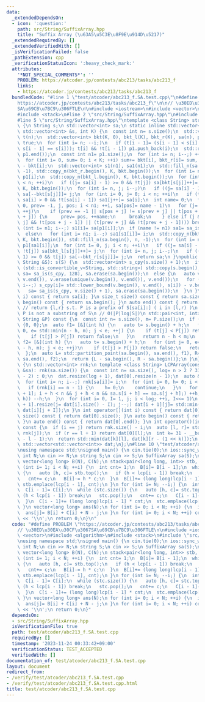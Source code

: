 ```yaml
---
data:
  _extendedDependsOn:
  - icon: ':question:'
    path: src/String/SuffixArray.hpp
    title: "Suffix Array (\u63A5\u5C3E\u8F9E\u914D\u5217)"
  _extendedRequiredBy: []
  _extendedVerifiedWith: []
  _isVerificationFailed: false
  _pathExtension: cpp
  _verificationStatusIcon: ':heavy_check_mark:'
  attributes:
    '*NOT_SPECIAL_COMMENTS*': ''
    PROBLEM: https://atcoder.jp/contests/abc213/tasks/abc213_f
    links:
    - https://atcoder.jp/contests/abc213/tasks/abc213_f
  bundledCode: "#line 1 \"test/atcoder/abc213_f.SA.test.cpp\"\n#define PROBLEM \"\
    https://atcoder.jp/contests/abc213/tasks/abc213_f\"\n\n// \u30ED\u30EA\u30CF\u3067\
    SA\u69CB\u7BC9\u306FTLE\n\n#include <iostream>\n#include <vector>\n#include <algorithm>\n\
    #include <stack>\n#line 2 \"src/String/SuffixArray.hpp\"\n#include <string>\n\
    #line 5 \"src/String/SuffixArray.hpp\"\ntemplate <class String> struct SuffixArray\
    \ {\n String s;\n std::vector<int> sa;\n static inline std::vector<int> sa_is(const\
    \ std::vector<int> &s, int K) {\n  const int n= s.size();\n  std::vector<char>\
    \ t(n);\n  std::vector<int> bkt(K, 0), bkt_l(K), bkt_r(K), sa(n), p1;\n  t.back()=\
    \ true;\n  for (int i= n; --i;)\n   if (t[i - 1]= (s[i - 1] < s[i] || (t[i] &&\
    \ s[i - 1] == s[i])); t[i] && !t[i - 1]) p1.push_back(i);\n  std::reverse(p1.begin(),\
    \ p1.end());\n  const int n1= p1.size();\n  for (int i= n; i--;) ++bkt[s[i]];\n\
    \  for (int i= 0, sum= 0; i < K; ++i) sum+= bkt[i], bkt_r[i]= sum, bkt_l[i]= sum\
    \ - bkt[i];\n  std::vector<int> s1(n1), sa1(n1);\n  std::fill_n(sa.begin(), n,\
    \ -1), std::copy_n(bkt_r.begin(), K, bkt.begin());\n  for (int i= n1; i--;) sa[--bkt[s[p1[i]]]]=\
    \ p1[i];\n  std::copy_n(bkt_l.begin(), K, bkt.begin());\n  for (int i= 0, j; i\
    \ < n; ++i)\n   if ((j= sa[i] - 1) >= 0 && !t[j]) sa[bkt[s[j]]++]= j;\n  std::copy_n(bkt_r.begin(),\
    \ K, bkt.begin());\n  for (int i= n, j; i--;)\n   if ((j= sa[i] - 1) >= 0 && t[j])\
    \ sa[--bkt[s[j]]]= j;\n  for (int i= 0, j= 0; i < n; ++i)\n   if (t[sa[i]] &&\
    \ sa[i] > 0 && !t[sa[i] - 1]) sa1[j++]= sa[i];\n  int name= 0;\n  for (int i=\
    \ 0, prev= -1, j, pos; i < n1; ++i, sa[pos]= name - 1)\n   for (j= 0, pos= sa1[i];;\
    \ ++j)\n    if (prev == -1 || s[pos + j] != s[prev + j] || t[pos + j] != t[prev\
    \ + j]) {\n     prev= pos, ++name;\n     break;\n    } else if (j && ((t[pos +\
    \ j] && !t[pos + j - 1]) || (t[prev + j] && !t[prev + j - 1]))) break;\n  for\
    \ (int i= n1; i--;) s1[i]= sa[p1[i]];\n  if (name != n1) sa1= sa_is(s1, name);\n\
    \  else\n   for (int i= n1; i--;) sa1[s1[i]]= i;\n  std::copy_n(bkt_r.begin(),\
    \ K, bkt.begin()), std::fill_n(sa.begin(), n, -1);\n  for (int i= n1; i--;) sa[--bkt[s[p1[sa1[i]]]]]=\
    \ p1[sa1[i]];\n  for (int i= 0, j; i < n; ++i)\n   if ((j= sa[i] - 1) >= 0 &&\
    \ !t[j]) sa[bkt_l[s[j]]++]= j;\n  for (int i= n, j; i--;)\n   if ((j= sa[i] -\
    \ 1) >= 0 && t[j]) sa[--bkt_r[s[j]]]= j;\n  return sa;\n }\npublic:\n SuffixArray(const\
    \ String &S): s(S) {\n  std::vector<int> s_cpy(s.size() + 1);\n  if constexpr\
    \ (std::is_convertible_v<String, std::string>) std::copy(s.begin(), s.end(), s_cpy.begin()),\
    \ sa= sa_is(s_cpy, 128), sa.erase(sa.begin());\n  else {\n   auto v= s;\n   sort(v.begin(),\
    \ v.end()), v.erase(unique(v.begin(), v.end()), v.end());\n   for (int i= s.size();\
    \ i--;) s_cpy[i]= std::lower_bound(v.begin(), v.end(), s[i]) - v.begin() + 1;\n\
    \   sa= sa_is(s_cpy, v.size() + 1), sa.erase(sa.begin());\n  }\n }\n int operator[](int\
    \ i) const { return sa[i]; }\n size_t size() const { return sa.size(); }\n auto\
    \ begin() const { return sa.begin(); }\n auto end() const { return sa.end(); }\n\
    \ // return {l,r} s.t. P is a prefix of S[sa[i]:] ( i in [l,r) )\n // l == r if\
    \ P is not a substring of S\n // O(|P|log|S|)\n std::pair<int, int> pattern_matching(const\
    \ String &P) const {\n  const int n= s.size(), m= P.size();\n  if (n < m) return\
    \ {0, 0};\n  auto f1= [&](int h) {\n   auto t= s.begin() + h;\n   for (int j=\
    \ 0, e= std::min(n - h, m); j < e; ++j) {\n    if (t[j] < P[j]) return true;\n\
    \    if (t[j] > P[j]) return false;\n   }\n   return n - h < m;\n  };\n  auto\
    \ f2= [&](int h) {\n   auto t= s.begin() + h;\n   for (int j= 0, e= std::min(n\
    \ - h, m); j < e; ++j)\n    if (t[j] > P[j]) return false;\n   return true;\n\
    \  };\n  auto L= std::partition_point(sa.begin(), sa.end(), f1), R= std::partition_point(L,\
    \ sa.end(), f2);\n  return {L - sa.begin(), R - sa.begin()};\n }\n};\nstruct LCPArray\
    \ {\n std::vector<int> rnk;\n template <class String> LCPArray(const SuffixArray<String>\
    \ &sa): rnk(sa.size()) {\n  const int n= sa.size(), log= n > 2 ? 31 - __builtin_clz(n\
    \ - 2) : 0;\n  dat.resize(log + 1), dat[0].resize(n - 1);\n  auto &lcp= dat[0];\n\
    \  for (int i= n; i--;) rnk[sa[i]]= i;\n  for (int i= 0, h= 0; i < n; ++i) {\n\
    \   if (rnk[i] == n - 1) {\n    h= 0;\n    continue;\n   }\n   for (int j= sa[rnk[i]\
    \ + 1]; i + h < n && j + h < n && sa.s[i + h] == sa.s[j + h];) ++h;\n   if ((lcp[rnk[i]]=\
    \ h)) --h;\n  }\n  for (int i= 0, I= 1, j; i < log; ++i, I<<= 1)\n   for (dat[i\
    \ + 1].resize(j= dat[i].size() - I); j--;) dat[i + 1][j]= std::min(dat[i][j],\
    \ dat[i][j + I]);\n }\n int operator[](int i) const { return dat[0][i]; }\n size_t\
    \ size() const { return dat[0].size(); }\n auto begin() const { return dat[0].begin();\
    \ }\n auto end() const { return dat[0].end(); }\n int operator()(int i, int j)\
    \ const {\n  if (i == j) return rnk.size() - i;\n  auto [l, r]= std::minmax(rnk[i],\
    \ rnk[j]);\n  if (r == l + 1) return dat[0][l];\n  int k= 31 - __builtin_clz(r\
    \ - l - 1);\n  return std::min(dat[k][l], dat[k][r - (1 << k)]);\n }\nprivate:\n\
    \ std::vector<std::vector<int>> dat;\n};\n#line 10 \"test/atcoder/abc213_f.SA.test.cpp\"\
    \nusing namespace std;\nsigned main() {\n cin.tie(0);\n ios::sync_with_stdio(0);\n\
    \ int N;\n cin >> N;\n string S;\n cin >> S;\n SuffixArray sa(S);\n LCPArray lcp(sa);\n\
    \ vector<long long> B(N), C(N);\n stack<pair<long long, int>> stb, stc;\n for\
    \ (int i= 1; i < N; ++i) {\n  int cnt= 1;\n  B[i]= B[i - 1];\n  while (stb.size())\
    \ {\n   auto [h, c]= stb.top();\n   if (h < lcp[i - 1]) break;\n   stb.pop();\n\
    \   cnt+= c;\n   B[i]-= h * c;\n  }\n  B[i]+= (long long)lcp[i - 1] * cnt;\n \
    \ stb.emplace(lcp[i - 1], cnt);\n }\n for (int i= N; --i;) {\n  int cnt= 1;\n\
    \  C[i - 1]= C[i];\n  while (stc.size()) {\n   auto [h, c]= stc.top();\n   if\
    \ (h < lcp[i - 1]) break;\n   stc.pop();\n   cnt+= c;\n   C[i - 1]-= h * c;\n\
    \  }\n  C[i - 1]+= (long long)lcp[i - 1] * cnt;\n  stc.emplace(lcp[i - 1], cnt);\n\
    \ }\n vector<long long> ans(N);\n for (int i= 0; i < N; ++i) {\n  int j= sa[i];\n\
    \  ans[j]= B[i] + C[i] + N - j;\n }\n for (int i= 0; i < N; ++i) cout << ans[i]\
    \ << '\\n';\n return 0;\n}\n"
  code: "#define PROBLEM \"https://atcoder.jp/contests/abc213/tasks/abc213_f\"\n\n\
    // \u30ED\u30EA\u30CF\u3067SA\u69CB\u7BC9\u306FTLE\n\n#include <iostream>\n#include\
    \ <vector>\n#include <algorithm>\n#include <stack>\n#include \"src/String/SuffixArray.hpp\"\
    \nusing namespace std;\nsigned main() {\n cin.tie(0);\n ios::sync_with_stdio(0);\n\
    \ int N;\n cin >> N;\n string S;\n cin >> S;\n SuffixArray sa(S);\n LCPArray lcp(sa);\n\
    \ vector<long long> B(N), C(N);\n stack<pair<long long, int>> stb, stc;\n for\
    \ (int i= 1; i < N; ++i) {\n  int cnt= 1;\n  B[i]= B[i - 1];\n  while (stb.size())\
    \ {\n   auto [h, c]= stb.top();\n   if (h < lcp[i - 1]) break;\n   stb.pop();\n\
    \   cnt+= c;\n   B[i]-= h * c;\n  }\n  B[i]+= (long long)lcp[i - 1] * cnt;\n \
    \ stb.emplace(lcp[i - 1], cnt);\n }\n for (int i= N; --i;) {\n  int cnt= 1;\n\
    \  C[i - 1]= C[i];\n  while (stc.size()) {\n   auto [h, c]= stc.top();\n   if\
    \ (h < lcp[i - 1]) break;\n   stc.pop();\n   cnt+= c;\n   C[i - 1]-= h * c;\n\
    \  }\n  C[i - 1]+= (long long)lcp[i - 1] * cnt;\n  stc.emplace(lcp[i - 1], cnt);\n\
    \ }\n vector<long long> ans(N);\n for (int i= 0; i < N; ++i) {\n  int j= sa[i];\n\
    \  ans[j]= B[i] + C[i] + N - j;\n }\n for (int i= 0; i < N; ++i) cout << ans[i]\
    \ << '\\n';\n return 0;\n}"
  dependsOn:
  - src/String/SuffixArray.hpp
  isVerificationFile: true
  path: test/atcoder/abc213_f.SA.test.cpp
  requiredBy: []
  timestamp: '2023-11-24 00:33:42+09:00'
  verificationStatus: TEST_ACCEPTED
  verifiedWith: []
documentation_of: test/atcoder/abc213_f.SA.test.cpp
layout: document
redirect_from:
- /verify/test/atcoder/abc213_f.SA.test.cpp
- /verify/test/atcoder/abc213_f.SA.test.cpp.html
title: test/atcoder/abc213_f.SA.test.cpp
---
```

